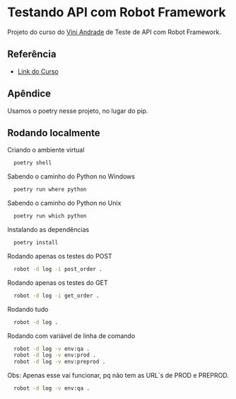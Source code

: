 
# Testando API com Robot Framework

Projeto do curso do [Vini Andrade](https://www.linkedin.com/in/vinicius-trindade-81536b198/) de Teste de API com Robot Framework.



## Referência

 - [Link do Curso](https://robotcourses.com.br/courses/testando-apis-com-robot-framework/)


## Apêndice

Usamos o poetry nesse projeto, no lugar do pip.


## Rodando localmente



Criando o ambiente virtual
```bash
  poetry shell
```

Sabendo o caminho do Python no Windows
```bash
  poetry run where python
```

Sabendo o caminho do Python no Unix
```bash
  poetry run which python
```

Instalando as dependências
```bash
  poetry install
```

Rodando apenas os testes do POST
```bash
  robot -d log -i post_order .
```

Rodando apenas os testes do GET
```bash
  robot -d log -i get_order .
```

Rodando tudo
```bash
  robot -d log .
```

Rodando com variável de linha de comando
```bash
  robot -d log -v env:qa .
  robot -d log -v env:prod .
  robot -d log -v env:preprod .
```

Obs: Apenas esse vai funcionar, pq não tem as URL`s de PROD e PREPROD.
```bash
  robot -d log -v env:qa .
```
